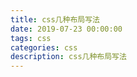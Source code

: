```yaml
---
title: css几种布局写法
date: 2019-07-23 00:00:00
tags: css
categories: css
description: css几种布局写法
---
```











